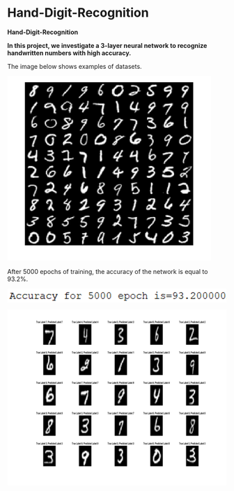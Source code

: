 # **Hand-Digit-Recognition**

**Hand-Digit-Recognition**

**In this project, we investigate a 3-layer neural network to recognize handwritten numbers with high accuracy.**

The image below shows examples of datasets.


![](https://github.com/Fateme-Azizabadi/Hand-Digit-Recognition/blob/main/Images/Dataset.png)

After 5000 epochs of training, the accuracy of the network is equal to 93.2%.


![](https://github.com/Fateme-Azizabadi/Hand-Digit-Recognition/blob/main/Images/Performance.png)


![](https://github.com/Fateme-Azizabadi/Hand-Digit-Recognition/blob/main/Images/Test.png)




 
